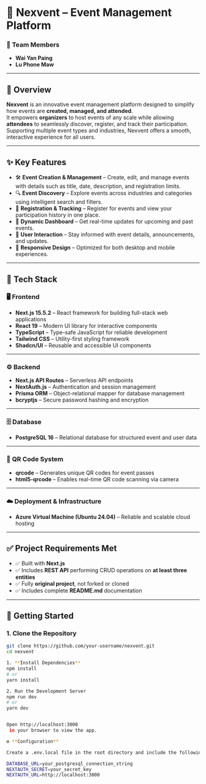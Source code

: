 # 🎉 **Nexvent – Event Management Platform**

### 👥 **Team Members**
- **Wai Yan Paing**  
- **Lu Phone Maw**

---

## 🧭 **Overview**
**Nexvent** is an innovative event management platform designed to simplify how events are **created, managed, and attended**.  
It empowers **organizers** to host events of any scale while allowing **attendees** to seamlessly discover, register, and track their participation.  
Supporting multiple event types and industries, Nexvent offers a smooth, interactive experience for all users.

---

## ✨ **Key Features**
- 🛠️ **Event Creation & Management** – Create, edit, and manage events with details such as title, date, description, and registration limits.  
- 🔍 **Event Discovery** – Explore events across industries and categories using intelligent search and filters.  
- 📝 **Registration & Tracking** – Register for events and view your participation history in one place.  
- 📅 **Dynamic Dashboard** – Get real-time updates for upcoming and past events.  
- 💬 **User Interaction** – Stay informed with event details, announcements, and updates.  
- 📱 **Responsive Design** – Optimized for both desktop and mobile experiences.  

---

## 🧩 **Tech Stack**

### 🖥️ **Frontend**
- **Next.js 15.5.2** – React framework for building full-stack web applications  
- **React 19** – Modern UI library for interactive components  
- **TypeScript** – Type-safe JavaScript for reliable development  
- **Tailwind CSS** – Utility-first styling framework  
- **Shadcn/UI** – Reusable and accessible UI components  

---

### ⚙️ **Backend**
- **Next.js API Routes** – Serverless API endpoints  
- **NextAuth.js** – Authentication and session management  
- **Prisma ORM** – Object-relational mapper for database management  
- **bcryptjs** – Secure password hashing and encryption  

---

### 🗄️ **Database**
- **PostgreSQL 16** – Relational database for structured event and user data  

---

### 🔐 **QR Code System**
- **qrcode** – Generates unique QR codes for event passes  
- **html5-qrcode** – Enables real-time QR code scanning via camera  

---

### ☁️ **Deployment & Infrastructure**
- **Azure Virtual Machine (Ubuntu 24.04)** – Reliable and scalable cloud hosting  

---

## ✅ **Project Requirements Met**
- ✅ Built with **Next.js**  
- ✅ Includes **REST API** performing CRUD operations on **at least three entities**  
- ✅ Fully **original project**, not forked or cloned  
- ✅ Includes complete **README.md** documentation  

---

## 🚀 **Getting Started**

### **1. Clone the Repository**
```bash
git clone https://github.com/your-username/nexvent.git
cd nexvent

1. **Install Dependencies**
npm install
# or
yarn install

2. Run the Development Server
npm run dev
# or
yarn dev


Open http://localhost:3000
 in your browser to view the app.

⚙️ **Configuration**

Create a .env.local file in the root directory and include the following:

DATABASE_URL=your_postgresql_connection_string
NEXTAUTH_SECRET=your_secret_key
NEXTAUTH_URL=http://localhost:3000

